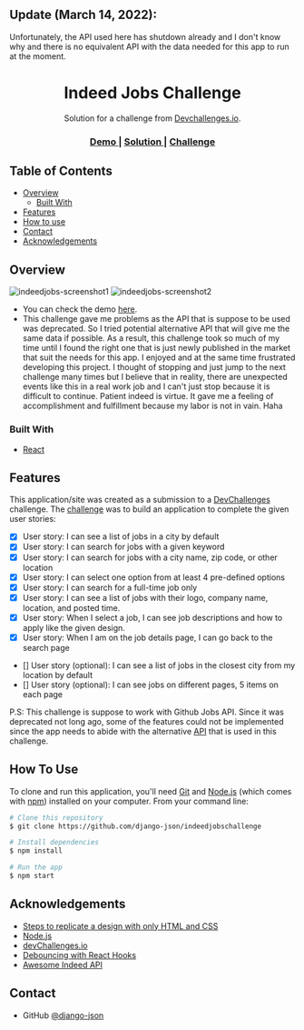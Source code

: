 ## Update (March 14, 2022): 
Unfortunately, the API used here has shutdown already and I don't know why and there is no equivalent API with the data needed for this app to run at the moment.

<h1 align="center">Indeed Jobs Challenge</h1>

<div align="center">
   Solution for a challenge from  <a href="http://devchallenges.io" target="_blank">Devchallenges.io</a>.
</div>

<div align="center">
  <h3>
    <a href="https://indeedjobschallenge.netlify.app">
      Demo
    </a>
    <span> | </span>
    <a href="https://github.com/django-json/indeedjobschallenge">
      Solution
    </a>
    <span> | </span>
    <a href="https://devchallenges.io/challenges/TtUjDt19eIHxNQ4n5jps">
      Challenge
    </a>
  </h3>
</div>

<!-- TABLE OF CONTENTS -->

## Table of Contents

-   [Overview](#overview)
    -   [Built With](#built-with)
-   [Features](#features)
-   [How to use](#how-to-use)
-   [Contact](#contact)
-   [Acknowledgements](#acknowledgements)

<!-- OVERVIEW -->

## Overview

![indeedjobs-screenshot1](https://user-images.githubusercontent.com/44185999/147302795-742c4bef-828d-49be-b5a0-33488888fb67.png)
![indeedjobs-screenshot2](https://user-images.githubusercontent.com/44185999/147302817-7beb2cdc-d554-4f0a-9a73-f8402fbfbd44.png)

-   You can check the demo [here](https://indeedjobschallenge.netlify.app).
-   This challenge gave me problems as the API that is suppose to be used was deprecated. So I tried potential alternative API that will give me the same data if possible. As a result, this challenge took so much of my time until I found the right one that is just newly published in the market that suit the needs for this app. I enjoyed and at the same time frustrated developing this project. I thought of stopping and just jump to the next challenge many times but I believe that in reality, there are unexpected events like this in a real work job and I can't just stop because it is difficult to continue. Patient indeed is virtue. It gave me a feeling of accomplishment and fulfillment because my labor is not in vain. Haha

### Built With

<!-- This section should list any major frameworks that you built your project using. Here are a few examples.-->

-   [React](https://reactjs.org/)

## Features

<!-- List the features of your application or follow the template. Don't share the figma file here :) -->

This application/site was created as a submission to a [DevChallenges](https://devchallenges.io/challenges) challenge. The [challenge](https://devchallenges.io/challenges/TtUjDt19eIHxNQ4n5jps) was to build an application to complete the given user stories:

-   [x] User story: I can see a list of jobs in a city by default
-   [x] User story: I can search for jobs with a given keyword
-   [x] User story: I can search for jobs with a city name, zip code, or other location
-   [x] User story: I can select one option from at least 4 pre-defined options
-   [x] User story: I can search for a full-time job only
-   [x] User story: I can see a list of jobs with their logo, company name, location, and posted time.
-   [x] User story: When I select a job, I can see job descriptions and how to apply like the given design.
-   [x] User story: When I am on the job details page, I can go back to the search page
-   [] User story (optional): I can see a list of jobs in the closest city from my location by default
-   [] User story (optional): I can see jobs on different pages, 5 items on each page

P.S: This challenge is suppose to work with Github Jobs API. Since it was deprecated not long ago, some of the features could not be implemented since the app needs to abide with the alternative [API](https://rapidapi.com/fayeznazzal98/api/awesome-indeed) that is used in this challenge.

## How To Use

<!-- Example: -->

To clone and run this application, you'll need [Git](https://git-scm.com) and [Node.js](https://nodejs.org/en/download/) (which comes with [npm](http://npmjs.com)) installed on your computer. From your command line:

```bash
# Clone this repository
$ git clone https://github.com/django-json/indeedjobschallenge

# Install dependencies
$ npm install

# Run the app
$ npm start
```

## Acknowledgements

<!-- This section should list any articles or add-ons/plugins that helps you to complete the project. This is optional but it will help you in the future. For example: -->

-   [Steps to replicate a design with only HTML and CSS](https://devchallenges-blogs.web.app/how-to-replicate-design/)
-   [Node.js](https://nodejs.org/)
-   [devChallenges.io](https://devchallenges.io)
-   [Debouncing with React Hooks](https://dev.to/gabe_ragland/debouncing-with-react-hooks-jci)
-   [Awesome Indeed API](https://rapidapi.com/fayeznazzal98/api/awesome-indeed)

## Contact

-   GitHub [@django-json](https://github.com/diango-json)

